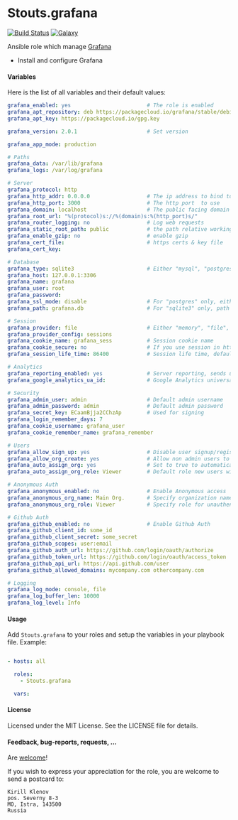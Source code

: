 Stouts.grafana
==============

[![Build Status](http://img.shields.io/travis/Stouts/Stouts.grafana.svg?style=flat-square)](https://travis-ci.org/Stouts/Stouts.grafana)
[![Galaxy](http://img.shields.io/badge/galaxy-Stouts.grafana-blue.svg?style=flat-square)](https://galaxy.ansible.com/list#/roles/1907)

Ansible role which manage [Grafana](http://http://grafana.org/)

* Install and configure Grafana


#### Variables

Here is the list of all variables and their default values:

```yaml
grafana_enabled: yes                        # The role is enabled
grafana_apt_repository: deb https://packagecloud.io/grafana/stable/debian/ wheezy main
grafana_apt_key: https://packagecloud.io/gpg.key

grafana_version: 2.0.1                      # Set version

grafana_app_mode: production

# Paths
grafana_data: /var/lib/grafana
grafana_logs: /var/log/grafana

# Server
grafana_protocol: http
grafana_http_addr: 0.0.0.0                  # The ip address to bind to
grafana_http_port: 3000                     # The http port  to use
grafana_domain: localhost                   # The public facing domain name used to access grafana from a browser
grafana_root_url: "%(protocol)s://%(domain)s:%(http_port)s/"
grafana_router_logging: no                  # Log web requests
grafana_static_root_path: public            # the path relative working path
grafana_enable_gzip: no                     # enable gzip
grafana_cert_file:                          # https certs & key file
grafana_cert_key:

# Database
grafana_type: sqlite3                       # Either "mysql", "postgres" or "sqlite3"
grafana_host: 127.0.0.1:3306
grafana_name: grafana
grafana_user: root
grafana_password:
grafana_ssl_mode: disable                   # For "postgres" only, either "disable", "require" or "verify-full"
grafana_path: grafana.db                    # For "sqlite3" only, path relative to data_path setting

# Session
grafana_provider: file                      # Either "memory", "file", "redis", "mysql", default is "memory"
grafana_provider_config: sessions
grafana_cookie_name: grafana_sess           # Session cookie name
grafana_cookie_secure: no                   # If you use session in https only
grafana_session_life_time: 86400            # Session life time, default is 86400

# Analytics
grafana_reporting_enabled: yes              # Server reporting, sends usage counters to stats.grafana.org every 24 hours.
grafana_google_analytics_ua_id:             # Google Analytics universal tracking code, only enabled if you specify an id here

# Security
grafana_admin_user: admin                   # Default admin username
grafana_admin_password: admin               # Default admin password
grafana_secret_key: ECaamBjja2CChzAp        # Used for signing
grafana_login_remember_days: 7
grafana_cookie_username: grafana_user
grafana_cookie_remember_name: grafana_remember

# Users
grafana_allow_sign_up: yes                  # Disable user signup/registration
grafana_allow_org_create: yes               # Allow non admin users to create organizations
grafana_auto_assign_org: yes                # Set to true to automatically assign new users to the default organization (id 1)
grafana_auto_assign_org_role: Viewer        # Default role new users will be automatically assigned

# Anonymous Auth
grafana_anonymous_enabled: no               # Enable Anonymous access
grafana_anonymous_org_name: Main Org.       # Specify organization name that should be used for unauthenticated users
grafana_anonymous_org_role: Viewer          # Specify role for unauthenticated users

# Github Auth
grafana_github_enabled: no                  # Enable Github Auth
grafana_github_client_id: some_id
grafana_github_client_secret: some_secret
grafana_github_scopes: user:email
grafana_github_auth_url: https://github.com/login/oauth/authorize
grafana_github_token_url: https://github.com/login/oauth/access_token
grafana_github_api_url: https://api.github.com/user
grafana_github_allowed_domains: mycompany.com othercompany.com

# Logging
grafana_log_mode: console, file
grafana_log_buffer_len: 10000
grafana_log_level: Info
```

#### Usage

Add `Stouts.grafana` to your roles and setup the variables in your playbook file.
Example:

```yaml

- hosts: all

  roles:
    - Stouts.grafana

  vars:
```

#### License

Licensed under the MIT License. See the LICENSE file for details.

#### Feedback, bug-reports, requests, ...

Are [welcome](https://github.com/Stouts/Stouts.grafana/issues)!

If you wish to express your appreciation for the role, you are welcome to send
a postcard to:

    Kirill Klenov
    pos. Severny 8-3
    MO, Istra, 143500
    Russia
